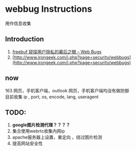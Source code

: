# webbug Instructions

用作信息收集

## Introduction  
1. [freebuf 窥探用户隐私的幕后之眼 – Web Bugs](http://www.freebuf.com/articles/web/23079.html)  
2. [http://www.irongeek.com/i.php?page=security/webbugs](http://www.irongeek.com/i.php?page=security/webbugs)

## now

163 网页，手机客户端，outlook 网页，手机客户端均没有做防御  
目前收集 ip , port, os, encode, lang, useragent  

## TODO:  
1. **google图片检测代理？？？？**
2. 集合使用webrtc收集内网ip  
3. apache服务器上设置，重定向 ，绕过图片检测
4. 提高网站安全性 
